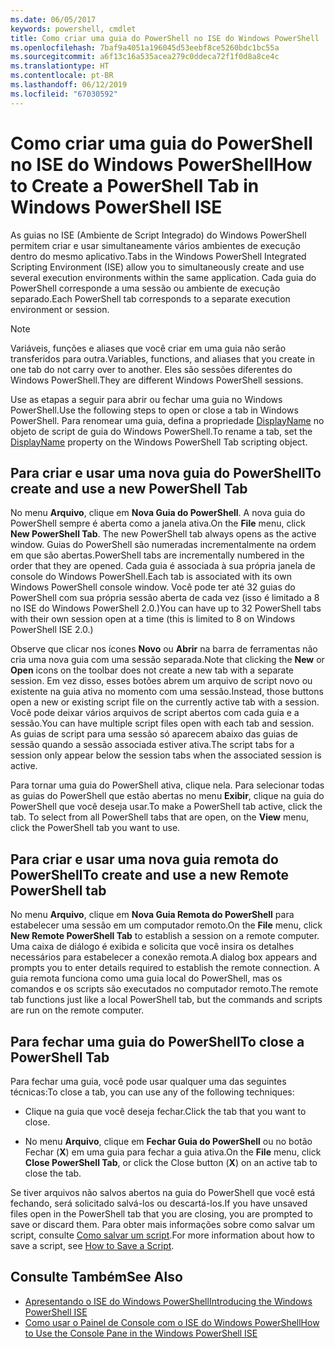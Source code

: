 ```yaml
---
ms.date: 06/05/2017
keywords: powershell, cmdlet
title: Como criar uma guia do PowerShell no ISE do Windows PowerShell
ms.openlocfilehash: 7baf9a4051a196045d53eebf8ce5260bdc1bc55a
ms.sourcegitcommit: a6f13c16a535acea279c0ddeca72f1f0d8a8ce4c
ms.translationtype: HT
ms.contentlocale: pt-BR
ms.lasthandoff: 06/12/2019
ms.locfileid: "67030592"
---
```

# <a name="how-to-create-a-powershell-tab-in-windows-powershell-ise"></a><span data-ttu-id="d4703-103">Como criar uma guia do PowerShell no ISE do Windows PowerShell</span><span class="sxs-lookup"><span data-stu-id="d4703-103">How to Create a PowerShell Tab in Windows PowerShell ISE</span></span>

<span data-ttu-id="d4703-104">As guias no ISE (Ambiente de Script Integrado) do Windows PowerShell permitem criar e usar simultaneamente vários ambientes de execução dentro do mesmo aplicativo.</span><span class="sxs-lookup"><span data-stu-id="d4703-104">Tabs in the Windows PowerShell Integrated Scripting Environment (ISE) allow you to simultaneously create and use several execution environments within the same application.</span></span>
<span data-ttu-id="d4703-105">Cada guia do PowerShell corresponde a uma sessão ou ambiente de execução separado.</span><span class="sxs-lookup"><span data-stu-id="d4703-105">Each PowerShell tab corresponds to a separate execution environment or session.</span></span>

> [!NOTE]
> <span data-ttu-id="d4703-106">Variáveis, funções e aliases que você criar em uma guia não serão transferidos para outra.</span><span class="sxs-lookup"><span data-stu-id="d4703-106">Variables, functions, and aliases that you create in one tab do not carry over to another.</span></span> <span data-ttu-id="d4703-107">Eles são sessões diferentes do Windows PowerShell.</span><span class="sxs-lookup"><span data-stu-id="d4703-107">They are different Windows PowerShell sessions.</span></span>

<span data-ttu-id="d4703-108">Use as etapas a seguir para abrir ou fechar uma guia no Windows PowerShell.</span><span class="sxs-lookup"><span data-stu-id="d4703-108">Use the following steps to open or close a tab in Windows PowerShell.</span></span>
<span data-ttu-id="d4703-109">Para renomear uma guia, defina a propriedade [DisplayName](object-model/The-PowerShellTab-Object.md#displayname) no objeto de script de guia do Windows PowerShell.</span><span class="sxs-lookup"><span data-stu-id="d4703-109">To rename a tab, set the [DisplayName](object-model/The-PowerShellTab-Object.md#displayname) property on the Windows PowerShell Tab scripting object.</span></span>

## <a name="to-create-and-use-a-new-powershell-tab"></a><span data-ttu-id="d4703-110">Para criar e usar uma nova guia do PowerShell</span><span class="sxs-lookup"><span data-stu-id="d4703-110">To create and use a new PowerShell Tab</span></span>

<span data-ttu-id="d4703-111">No menu **Arquivo**, clique em **Nova Guia do PowerShell**. A nova guia do PowerShell sempre é aberta como a janela ativa.</span><span class="sxs-lookup"><span data-stu-id="d4703-111">On the **File** menu, click **New PowerShell Tab**. The new PowerShell tab always opens as the active window.</span></span>
<span data-ttu-id="d4703-112">Guias do PowerShell são numeradas incrementalmente na ordem em que são abertas.</span><span class="sxs-lookup"><span data-stu-id="d4703-112">PowerShell tabs are incrementally numbered in the order that they are opened.</span></span>
<span data-ttu-id="d4703-113">Cada guia é associada à sua própria janela de console do Windows PowerShell.</span><span class="sxs-lookup"><span data-stu-id="d4703-113">Each tab is associated with its own Windows PowerShell console window.</span></span>
<span data-ttu-id="d4703-114">Você pode ter até 32 guias do PowerShell com sua própria sessão aberta de cada vez (isso é limitado a 8 no ISE do Windows PowerShell 2.0.)</span><span class="sxs-lookup"><span data-stu-id="d4703-114">You can have up to 32 PowerShell tabs with their own session open at a time (this is limited to 8 on Windows PowerShell ISE 2.0.)</span></span>

<span data-ttu-id="d4703-115">Observe que clicar nos ícones **Novo** ou **Abrir** na barra de ferramentas não cria uma nova guia com uma sessão separada.</span><span class="sxs-lookup"><span data-stu-id="d4703-115">Note that clicking the **New** or **Open** icons on the toolbar does not create a new tab with a separate session.</span></span>
<span data-ttu-id="d4703-116">Em vez disso, esses botões abrem um arquivo de script novo ou existente na guia ativa no momento com uma sessão.</span><span class="sxs-lookup"><span data-stu-id="d4703-116">Instead, those buttons open a new or existing script file on the currently active tab with a session.</span></span>
<span data-ttu-id="d4703-117">Você pode deixar vários arquivos de script abertos com cada guia e a sessão.</span><span class="sxs-lookup"><span data-stu-id="d4703-117">You can have multiple script files open with each tab and session.</span></span>
<span data-ttu-id="d4703-118">As guias de script para uma sessão só aparecem abaixo das guias de sessão quando a sessão associada estiver ativa.</span><span class="sxs-lookup"><span data-stu-id="d4703-118">The script tabs for a session only appear below the session tabs when the associated session is active.</span></span>

<span data-ttu-id="d4703-119">Para tornar uma guia do PowerShell ativa, clique nela. Para selecionar todas as guias do PowerShell que estão abertas no menu **Exibir**, clique na guia do PowerShell que você deseja usar.</span><span class="sxs-lookup"><span data-stu-id="d4703-119">To make a PowerShell tab active, click the tab. To select from all PowerShell tabs that are open, on the **View** menu, click the PowerShell tab you want to use.</span></span>

## <a name="to-create-and-use-a-new-remote-powershell-tab"></a><span data-ttu-id="d4703-120">Para criar e usar uma nova guia remota do PowerShell</span><span class="sxs-lookup"><span data-stu-id="d4703-120">To create and use a new Remote PowerShell tab</span></span>

<span data-ttu-id="d4703-121">No menu **Arquivo**, clique em **Nova Guia Remota do PowerShell** para estabelecer uma sessão em um computador remoto.</span><span class="sxs-lookup"><span data-stu-id="d4703-121">On the **File** menu, click **New Remote PowerShell Tab** to establish a session on a remote computer.</span></span>
<span data-ttu-id="d4703-122">Uma caixa de diálogo é exibida e solicita que você insira os detalhes necessários para estabelecer a conexão remota.</span><span class="sxs-lookup"><span data-stu-id="d4703-122">A dialog box appears and prompts you to enter details required to establish the remote connection.</span></span>
<span data-ttu-id="d4703-123">A guia remota funciona como uma guia local do PowerShell, mas os comandos e os scripts são executados no computador remoto.</span><span class="sxs-lookup"><span data-stu-id="d4703-123">The remote tab functions just like a local PowerShell tab, but the commands and scripts are run on the remote computer.</span></span>

## <a name="to-close-a-powershell-tab"></a><span data-ttu-id="d4703-124">Para fechar uma guia do PowerShell</span><span class="sxs-lookup"><span data-stu-id="d4703-124">To close a PowerShell Tab</span></span>

<span data-ttu-id="d4703-125">Para fechar uma guia, você pode usar qualquer uma das seguintes técnicas:</span><span class="sxs-lookup"><span data-stu-id="d4703-125">To close a tab, you can use any of the following techniques:</span></span>

- <span data-ttu-id="d4703-126">Clique na guia que você deseja fechar.</span><span class="sxs-lookup"><span data-stu-id="d4703-126">Click the tab that you want to close.</span></span>

- <span data-ttu-id="d4703-127">No menu **Arquivo**, clique em **Fechar Guia do PowerShell** ou no botão Fechar (**X**) em uma guia para fechar a guia ativa.</span><span class="sxs-lookup"><span data-stu-id="d4703-127">On the **File** menu, click **Close PowerShell Tab**, or click  the Close button  (**X**) on an active tab to close the tab.</span></span>

<span data-ttu-id="d4703-128">Se tiver arquivos não salvos abertos na guia do PowerShell que você está fechando, será solicitado salvá-los ou descartá-los.</span><span class="sxs-lookup"><span data-stu-id="d4703-128">If you have unsaved files open in the PowerShell tab that you are closing, you are prompted to save or discard them.</span></span>
<span data-ttu-id="d4703-129">Para obter mais informações sobre como salvar um script, consulte [Como salvar um script](How-to-Write-and-Run-Scripts-in-the-Windows-PowerShell-ISE.md#how-to-save-a-script).</span><span class="sxs-lookup"><span data-stu-id="d4703-129">For more information about how to save a script, see [How to Save a Script](How-to-Write-and-Run-Scripts-in-the-Windows-PowerShell-ISE.md#how-to-save-a-script).</span></span>

## <a name="see-also"></a><span data-ttu-id="d4703-130">Consulte Também</span><span class="sxs-lookup"><span data-stu-id="d4703-130">See Also</span></span>

- [<span data-ttu-id="d4703-131">Apresentando o ISE do Windows PowerShell</span><span class="sxs-lookup"><span data-stu-id="d4703-131">Introducing the Windows PowerShell ISE</span></span>](Introducing-the-Windows-PowerShell-ISE.md)
- [<span data-ttu-id="d4703-132">Como usar o Painel de Console com o ISE do Windows PowerShell</span><span class="sxs-lookup"><span data-stu-id="d4703-132">How to Use the Console Pane in the Windows PowerShell ISE</span></span>](How-to-Use-the-Console-Pane-in-the-Windows-PowerShell-ISE.md)
